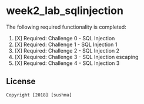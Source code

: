 # week2_lab_sqlinjection
The following required functionality is completed:

1. [X]  Required: Challenge 0 - SQL Injection
1. [X]  Required: Challenge 1 - SQL Injection 1
1. [X]  Required: Challenge 2 - SQL Injection 2
1. [X]  Required: Challenge 3 - SQL Injection escaping
1. [X]  Required: Challenge 4 - SQL Injection 3

## License

    Copyright [2018] [sushma]
